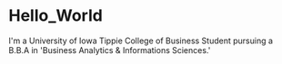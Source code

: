 # Hello_World

I'm a University of Iowa Tippie College of Business Student pursuing a B.B.A in 'Business Analytics & Informations Sciences.'
